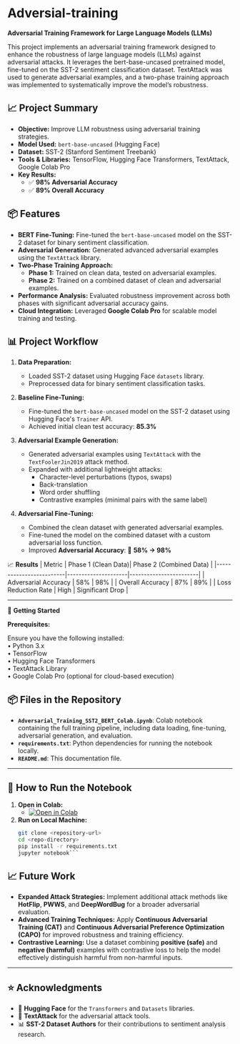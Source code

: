 # Adversial-training

   
**Adversarial Training Framework for Large Language Models (LLMs)**

This project implements an adversarial training framework designed to enhance the robustness of large language models (LLMs) against adversarial attacks. It leverages the bert-base-uncased pretrained model, fine-tuned on the SST-2 sentiment classification dataset. TextAttack was used to generate adversarial examples, and a two-phase training approach was implemented to systematically improve the model’s robustness.

## 📈 Project Summary
- **Objective:** Improve LLM robustness using adversarial training strategies.  
- **Model Used:** `bert-base-uncased` (Hugging Face)  
- **Dataset:** SST-2 (Stanford Sentiment Treebank)  
- **Tools & Libraries:** TensorFlow, Hugging Face Transformers, TextAttack, Google Colab Pro  
- **Key Results:**  
   - ✅ **98% Adversarial Accuracy**  
   - ✅ **89% Overall Accuracy**


## 📦 Features
- **BERT Fine-Tuning:** Fine-tuned the `bert-base-uncased` model on the SST-2 dataset for binary sentiment classification.  
- **Adversarial Generation:** Generated advanced adversarial examples using the `TextAttack` library.  
- **Two-Phase Training Approach:**  
   - **Phase 1:** Trained on clean data, tested on adversarial examples.  
   - **Phase 2:** Trained on a combined dataset of clean and adversarial examples.  
- **Performance Analysis:** Evaluated robustness improvement across both phases with significant adversarial accuracy gains.  
- **Cloud Integration:** Leveraged **Google Colab Pro** for scalable model training and testing.  
 
## 📊 Project Workflow
1. **Data Preparation:**
   - Loaded SST-2 dataset using Hugging Face `datasets` library.
   - Preprocessed data for binary sentiment classification tasks.

2. **Baseline Fine-Tuning:**
   - Fine-tuned the `bert-base-uncased` model on the SST-2 dataset using Hugging Face's `Trainer` API.
   - Achieved initial clean test accuracy: **85.3%**

3. **Adversarial Example Generation:**
   - Generated adversarial examples using `TextAttack` with the `TextFoolerJin2019` attack method.
   - Expanded with additional lightweight attacks:
     - Character-level perturbations (typos, swaps)
     - Back-translation
     - Word order shuffling
     - Contrastive examples (minimal pairs with the same label)

4. **Adversarial Fine-Tuning:**
   - Combined the clean dataset with generated adversarial examples.
   - Fine-tuned the model on the combined dataset with a custom adversarial loss function.
   - Improved **Adversarial Accuracy**: 🔺 **58% → 98%**

📈 **Results**
| Metric                  | Phase 1 (Clean Data)| Phase 2 (Combined Data) |
|-------------------------|---------------------|------------------------|
| Adversarial Accuracy    | 58%                 | 98%                   |
| Overall Accuracy        | 87%                 | 89%                   |
| Loss Reduction Rate     | High                | Significant Drop      |

---

🚀 **Getting Started**

**Prerequisites:**  

Ensure you have the following installed:  
	•	Python 3.x  
	•	TensorFlow  
	•	Hugging Face Transformers  
	•	TextAttack Library  
	•	Google Colab Pro (optional for cloud-based execution)  


## 📦 Files in the Repository
- **`Adversarial_Training_SST2_BERT_Colab.ipynb`**: Colab notebook containing the full training pipeline, including data loading, fine-tuning, adversarial generation, and evaluation.
- **`requirements.txt`**: Python dependencies for running the notebook locally.
- **`README.md`**: This documentation file.

---

## 🚀 How to Run the Notebook
1. **Open in Colab:**
   - [![Open in Colab](https://colab.research.google.com/assets/colab-badge.svg)](your-colab-notebook-link-here)
2. **Run on Local Machine:**
   ```bash
   git clone <repository-url>
   cd <repo-directory>
   pip install -r requirements.txt
   jupyter notebook```

## 📈 Future Work
- **Expanded Attack Strategies:** Implement additional attack methods like **HotFlip**, **PWWS**, and **DeepWordBug** for a broader adversarial evaluation.  
- **Advanced Training Techniques:** Apply **Continuous Adversarial Training (CAT)** and **Continuous Adversarial Preference Optimization (CAPO)** for improved robustness and training efficiency.  
- **Contrastive Learning:** Use a dataset combining **positive (safe)** and **negative (harmful)** examples with contrastive loss to help the model effectively distinguish harmful from non-harmful inputs.

---

## ⭐ Acknowledgments
- 🙌 **Hugging Face** for the `Transformers` and `Datasets` libraries.  
- 🎯 **TextAttack** for the adversarial attack tools.  
- 📊 **SST-2 Dataset Authors** for their contributions to sentiment analysis research.  
